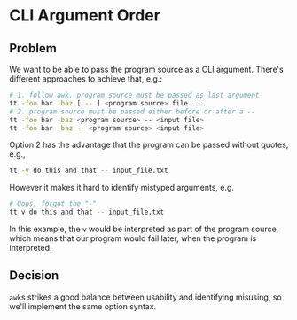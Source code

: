 # CLI Argument Order

## Problem

We want to be able to pass the program source as a CLI argument. There's
different approaches to achieve that, e.g.:

```sh
# 1. follow awk, program source must be passed as last argument
tt -foo bar -baz [ -- ] <program source> file ...
# 2. program source must be passed either before or after a --
tt -foo bar -baz <program source> -- <input file>
tt -foo bar -baz -- <program source> <input file>
```

Option 2 has the advantage that the program can be passed without quotes, e.g.,

```sh
tt -v do this and that -- input_file.txt
```

However it makes it hard to identify mistyped arguments, e.g.

```sh
# Oops, forgot the "-"
tt v do this and that -- input_file.txt
```

In this example, the `v` would be interpreted as part of the program source,
which means that our program would fail later, when the program is interpreted.

## Decision

`awk`s strikes a good balance between usability and identifying misusing, so
we'll implement the same option syntax.
